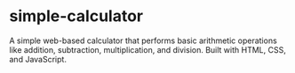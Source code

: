 # simple-calculator
A simple web-based calculator that performs basic arithmetic operations like addition, subtraction, multiplication, and division. Built with HTML, CSS, and JavaScript.
